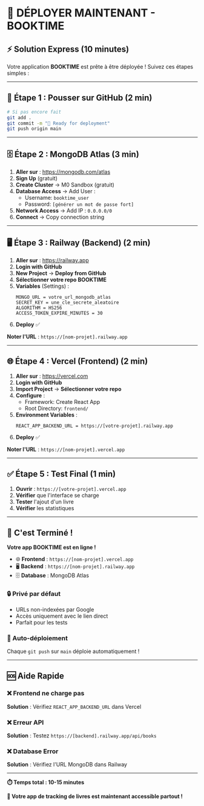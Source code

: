# 🚀 DÉPLOYER MAINTENANT - BOOKTIME

## ⚡ Solution Express (10 minutes)

Votre application **BOOKTIME** est prête à être déployée ! Suivez ces étapes simples :

---

## 🎯 Étape 1 : Pousser sur GitHub (2 min)

```bash
# Si pas encore fait
git add .
git commit -m "🚀 Ready for deployment"
git push origin main
```

---

## 🗄️ Étape 2 : MongoDB Atlas (3 min)

1. **Aller sur** : https://mongodb.com/atlas
2. **Sign Up** (gratuit)
3. **Create Cluster** → M0 Sandbox (gratuit)
4. **Database Access** → Add User :
   - Username: `booktime_user`
   - Password: `[générer un mot de passe fort]`
5. **Network Access** → Add IP : `0.0.0.0/0`
6. **Connect** → Copy connection string

---

## 🖥️ Étape 3 : Railway (Backend) (2 min)

1. **Aller sur** : https://railway.app
2. **Login with GitHub**
3. **New Project** → **Deploy from GitHub**
4. **Sélectionner votre repo BOOKTIME**
5. **Variables** (Settings) :
   ```
   MONGO_URL = votre_url_mongodb_atlas
   SECRET_KEY = une_cle_secrete_aleatoire
   ALGORITHM = HS256
   ACCESS_TOKEN_EXPIRE_MINUTES = 30
   ```
6. **Deploy** ✅

**Noter l'URL** : `https://[nom-projet].railway.app`

---

## 🌐 Étape 4 : Vercel (Frontend) (2 min)

1. **Aller sur** : https://vercel.com
2. **Login with GitHub**
3. **Import Project** → **Sélectionner votre repo**
4. **Configure** :
   - Framework: Create React App
   - Root Directory: `frontend/`
5. **Environment Variables** :
   ```
   REACT_APP_BACKEND_URL = https://[votre-projet].railway.app
   ```
6. **Deploy** ✅

**Noter l'URL** : `https://[nom-projet].vercel.app`

---

## ✅ Étape 5 : Test Final (1 min)

1. **Ouvrir** : `https://[votre-projet].vercel.app`
2. **Vérifier** que l'interface se charge
3. **Tester** l'ajout d'un livre
4. **Vérifier** les statistiques

---

## 🎉 C'est Terminé !

**Votre app BOOKTIME est en ligne !**

- 🌐 **Frontend** : `https://[nom-projet].vercel.app`
- 🖥️ **Backend** : `https://[nom-projet].railway.app`
- 🗄️ **Database** : MongoDB Atlas

### 🔒 Privé par défaut
- URLs non-indexées par Google
- Accès uniquement avec le lien direct
- Parfait pour les tests

### 🚀 Auto-déploiement
Chaque `git push` sur `main` déploie automatiquement !

---

## 🆘 Aide Rapide

### ❌ Frontend ne charge pas
**Solution** : Vérifiez `REACT_APP_BACKEND_URL` dans Vercel

### ❌ Erreur API
**Solution** : Testez `https://[backend].railway.app/api/books`

### ❌ Database Error  
**Solution** : Vérifiez l'URL MongoDB dans Railway

---

**⏱️ Temps total : 10-15 minutes**

**🎯 Votre app de tracking de livres est maintenant accessible partout !**